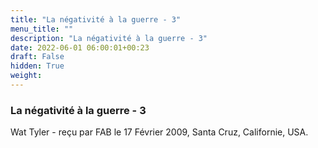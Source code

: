 ```yaml
---
title: "La négativité à la guerre - 3"
menu_title: ""
description: "La négativité à la guerre - 3"
date: 2022-06-01 06:00:01+00:23
draft: False
hidden: True
weight:
---
```

### La négativité à la guerre - 3

Wat Tyler - reçu par FAB le 17 Février 2009, Santa Cruz, Californie, USA.



